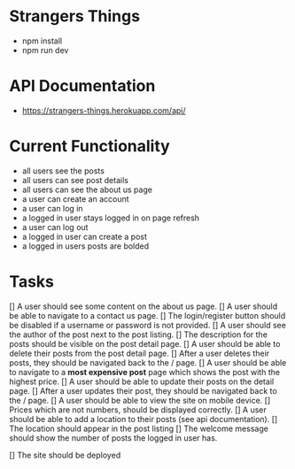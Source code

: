 # Strangers Things 

- npm install
- npm run dev

# API Documentation

- https://strangers-things.herokuapp.com/api/

# Current Functionality

- all users see the posts
- all users can see post details
- all users can see the about us page
- a user can create an account
- a user can log in
- a logged in user stays logged in on page refresh
- a user can log out
- a logged in user can create a post 
- a logged in users posts are bolded 

# Tasks

[] A user should see some content on the about us page.
[] A user should be able to navigate to a contact us page.
[] The login/register button should be disabled if a username or password is not provided.
[] A user should see the author of the post next to the post listing.
[] The description for the posts should be visible on the post detail page.
[] A user should be able to delete their posts from the post detail page.
[] After a user deletes their posts, they should be navigated back to the / page.
[] A user should be able to navigate to a **most expensive post** page which shows the post with the highest price.
[] A user should be able to update their posts on the detail page. 
[] After a user updates their post, they should be navigated back to the / page.
[] A user should be able to view the site on mobile device.
[] Prices which are not numbers, should be displayed correctly.
[] A user should be able to add a location to their posts (see api documentation).
[] The location should appear in the post listing
[] The welcome message should show the number of posts the logged in user has.

[] The site should be deployed

